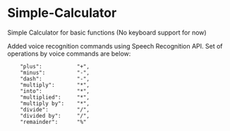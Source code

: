 # Simple-Calculator
Simple Calculator for basic functions (No keyboard support for now)

Added voice recognition commands using Speech Recognition API. Set of operations by voice commands are below:
           
        "plus":           "+",
        "minus":          "-",
        "dash":           "-",
        "multiply":       "*",
        "into":           "*",
        "multiplied":     "*",
        "multiply by":    "*",
        "divide":         "/",
        "divided by":     "/",
        "remainder":      "%"
